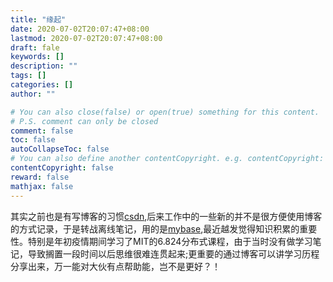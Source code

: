 ```yaml
---
title: "缘起"
date: 2020-07-02T20:07:47+08:00
lastmod: 2020-07-02T20:07:47+08:00
draft: fale
keywords: []
description: ""
tags: []
categories: []
author: ""

# You can also close(false) or open(true) something for this content.
# P.S. comment can only be closed
comment: false
toc: false
autoCollapseToc: false
# You can also define another contentCopyright. e.g. contentCopyright: "This is another copyright."
contentCopyright: false
reward: false
mathjax: false
---
```


<!--more-->
其实之前也是有写博客的习惯[csdn](https://blog.csdn.net/hanglinux),后来工作中的一些新的并不是很方便使用博客的方式记录，于是转战离线笔记，用的是[mybase](http://www.wjjsoft.com/chs),最近越发觉得知识积累的重要性。特别是年初疫情期间学习了MIT的6.824分布式课程，由于当时没有做学习笔记，导致搁置一段时间以后思维很难连贯起来;更重要的通过博客可以讲学习历程分享出来，万一能对大伙有点帮助能，岂不是更好？！
